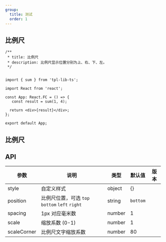 ```yaml
---
group:
  title: 测试
  order: 1
---
```


## 比例尺

```tsx
/**
 * title: 比例尺
 * description: 比例尺显示位置分别为上、右、下、左。
 */


import { sum } from 'tpl-lib-ts';

import React from 'react';

const App: React.FC = () => {
   const result = sum(1, 4);

  return <div>{result}</div>;
};

export default App;
```

## 比例尺

## API

| 参数        | 说明                                           | 类型   | 默认值   | 版本 |
| ----------- | ---------------------------------------------- | ------ | -------- | ---- |
| style       | 自定义样式                                     | object | {}       |      |
| position    | 比例尺位置，可选 `top` `bottom` `left` `right` | string | `bottom` |      |
| spacing     | 1px 对应毫米数                                 | number | 1        |
| scale       | 缩放系数 (0-1)                                 | number | 1        |      |
| scaleCorner | 比例尺文字缩放系数                             | number | 80       |      |
